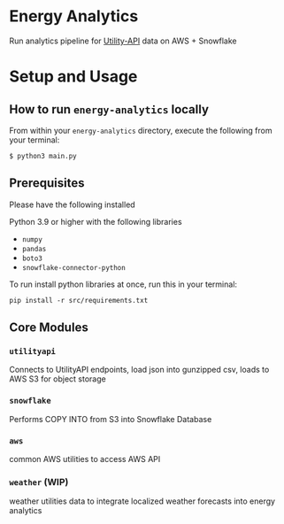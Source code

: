 #   Energy Analytics

Run analytics pipeline for [Utility-API](https://utilityapi.com/) data on AWS + Snowflake

# Setup and Usage

## How to run `energy-analytics` locally

From within your `energy-analytics` directory, execute the following from your terminal:

```
$ python3 main.py
```

## Prerequisites

Please have the following installed

Python 3.9 or higher with the following libraries

- `numpy`
- `pandas`
- `boto3`
- `snowflake-connector-python`

To run install python libraries at once, run this in your terminal:

```
pip install -r src/requirements.txt 
```

## Core Modules

### `utilityapi`

Connects to UtilityAPI endpoints, load json into gunzipped csv, loads to AWS S3 for object storage

### `snowflake`

Performs COPY INTO from S3 into Snowflake Database

### `aws`

common AWS utilities to access AWS API

### `weather` (WIP)

weather utilities data to integrate localized weather forecasts into energy analytics
